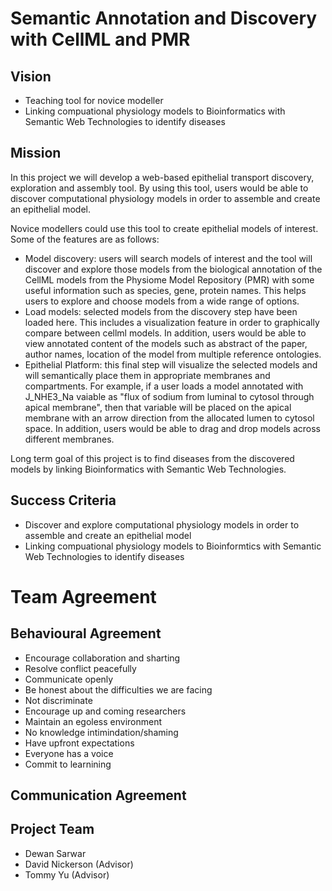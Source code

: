 # Semantic Annotation and Discovery with CellML and PMR

## Vision
* Teaching tool for novice modeller
* Linking compuational physiology models to Bioinformatics with Semantic Web Technologies to identify diseases 

## Mission
In this project we will develop a web-based epithelial transport discovery, exploration and assembly tool. By using this tool, users would be able to discover computational physiology models in order to assemble and create an epithelial model.

Novice modellers could use this tool to create epithelial models of interest. Some of the features are as follows:

* Model discovery: users will search models of interest and the tool will discover and explore those models from the biological annotation of the CellML models from the Physiome Model Repository (PMR) with some useful information such as species, gene, protein names. This helps users to explore and choose models from a wide range of options.
* Load models: selected models from the discovery step have been loaded here. This includes a visualization feature in order to graphically compare between cellml models. In addition, users would be able to view annotated content of the models such as abstract of the paper, author names, location of the model from multiple reference ontologies.
* Epithelial Platform: this final step will visualize the selected models and will semantically place them in appropriate membranes and compartments. For example, if a user loads a model annotated with J_NHE3_Na vaiable as "flux of sodium from luminal to cytosol through apical membrane", then that variable will be placed on the apical membrane with an arrow direction from the allocated lumen to cytosol space. In addition, users would be able to drag and drop models across different membranes.

Long term goal of this project is to find diseases from the discovered models by linking Bioinformatics with Semantic Web Technologies.

## Success Criteria
* Discover and explore computational physiology models in order to assemble and create an epithelial model
* Linking compuational physiology models to Bioinformtics with Semantic Web Technologies to identify diseases  

# Team Agreement
## Behavioural Agreement
* Encourage collaboration and sharting
* Resolve conflict peacefully
* Communicate openly
* Be honest about the difficulties we are facing
* Not discriminate
* Encourage up and coming researchers
* Maintain an egoless environment
* No knowledge intimindation/shaming
* Have upfront expectations
* Everyone has a voice
* Commit to learnining
## Communication Agreement

## Project Team
* Dewan Sarwar
* David Nickerson (Advisor)
* Tommy Yu (Advisor)
